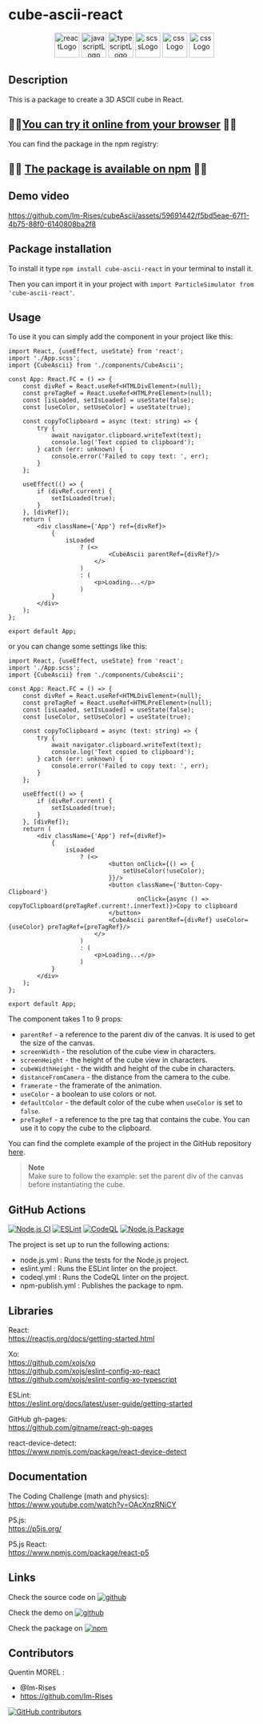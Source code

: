 # cube-ascii-react

<p align="center">
    <img src="https://img.shields.io/badge/React-20232A?style=for-the-badge&logo=react&logoColor=61DAFB" alt="reactLogo" style="height:50px;">
    <img src="https://img.shields.io/badge/JavaScript-323330?style=for-the-badge&logo=javascript&logoColor=F7DF1E" alt="javascriptLogo" style="height:50px;">
    <img src="https://img.shields.io/badge/TypeScript-007ACC?style=for-the-badge&logo=typescript&logoColor=white" alt="typescriptLogo" style="height:50px;">
    <img src="https://img.shields.io/badge/Sass-CC6699?style=for-the-badge&logo=sass&logoColor=white" alt="scssLogo" style="height:50px;">
    <img src="https://img.shields.io/badge/CSS-239120?&style=for-the-badge&logo=css3&logoColor=white" alt="cssLogo" style="height:50px;">
    <img src="https://img.shields.io/badge/p5%20js-ED225D?style=for-the-badge&logo=p5dotjs&logoColor=white" alt="cssLogo" style="height:50px;">
</p>

## Description

This is a package to create a 3D ASCII cube in React.

## 🚀🚀[You can try it online from your browser](https://im-rises.github.io/cube-ascii-react-website/) 🚀🚀

You can find the package in the npm registry:

## 🚀🚀 [The package is available on npm](https://www.npmjs.com/package/cube-ascii-react) 🚀🚀

## Demo video

https://github.com/Im-Rises/cubeAscii/assets/59691442/f5bd5eae-67f1-4b75-88f0-6140808ba2f8

## Package installation

To install it type `npm install cube-ascii-react` in your terminal to install it.

Then you can import it in your project with `import ParticleSimulator from 'cube-ascii-react'`.

## Usage

To use it you can simply add the component in your project like this:

```tsx
import React, {useEffect, useState} from 'react';
import './App.scss';
import {CubeAscii} from './components/CubeAscii';

const App: React.FC = () => {
    const divRef = React.useRef<HTMLDivElement>(null);
    const preTagRef = React.useRef<HTMLPreElement>(null);
    const [isLoaded, setIsLoaded] = useState(false);
    const [useColor, setUseColor] = useState(true);

    const copyToClipboard = async (text: string) => {
        try {
            await navigator.clipboard.writeText(text);
            console.log('Text copied to clipboard');
        } catch (err: unknown) {
            console.error('Failed to copy text: ', err);
        }
    };

    useEffect(() => {
        if (divRef.current) {
            setIsLoaded(true);
        }
    }, [divRef]);
    return (
        <div className={'App'} ref={divRef}>
            {
                isLoaded
                    ? (<>
                            <CubeAscii parentRef={divRef}/>
                        </>
                    )
                    : (
                        <p>Loading...</p>
                    )
            }
        </div>
    );
};

export default App;

```

or you can change some settings like this:

```tsx
import React, {useEffect, useState} from 'react';
import './App.scss';
import {CubeAscii} from './components/CubeAscii';

const App: React.FC = () => {
    const divRef = React.useRef<HTMLDivElement>(null);
    const preTagRef = React.useRef<HTMLPreElement>(null);
    const [isLoaded, setIsLoaded] = useState(false);
    const [useColor, setUseColor] = useState(true);

    const copyToClipboard = async (text: string) => {
        try {
            await navigator.clipboard.writeText(text);
            console.log('Text copied to clipboard');
        } catch (err: unknown) {
            console.error('Failed to copy text: ', err);
        }
    };

    useEffect(() => {
        if (divRef.current) {
            setIsLoaded(true);
        }
    }, [divRef]);
    return (
        <div className={'App'} ref={divRef}>
            {
                isLoaded
                    ? (<>
                            <button onClick={() => {
                                setUseColor(!useColor);
                            }}/>
                            <button className={'Button-Copy-Clipboard'}
                                    onClick={async () => copyToClipboard(preTagRef.current!.innerText)}>Copy to clipboard
                            </button>
                            <CubeAscii parentRef={divRef} useColor={useColor} preTagRef={preTagRef}/>
                        </>
                    )
                    : (
                        <p>Loading...</p>
                    )
            }
        </div>
    );
};

export default App;

```

The component takes 1 to 9 props:

- `parentRef` - a reference to the parent div of the canvas. It is used to get the size of the canvas.
- `screenWidth` - the resolution of the cube view in characters.
- `screenHeight` - the height of the cube view in characters.
- `cubeWidthHeight` - the width and height of the cube in characters.
- `distanceFromCamera` - the distance from the camera to the cube.
- `framerate` - the framerate of the animation.
- `useColor` - a boolean to use colors or not.
- `defaultColor` - the default color of the cube when `useColor` is set to `false`.
- `preTagRef` - a reference to the pre tag that contains the cube. You can use it to copy the cube to the clipboard.

You can find the complete example of the project in the GitHub
repository [here](https://im-rises.github.io/cube-ascii-react-website).

> **Note**  
> Make sure to follow the example: set the parent div of the canvas before instantiating the cube.

## GitHub Actions

[![Node.js CI](https://github.com/Im-Rises/cube-ascii-react/actions/workflows/node.js.yml/badge.svg?branch=main)](https://github.com/Im-Rises/cube-ascii-react/actions/workflows/node.js.yml)
[![ESLint](https://github.com/Im-Rises/cube-ascii-react/actions/workflows/eslint.yml/badge.svg?branch=main)](https://github.com/Im-Rises/cube-ascii-react/actions/workflows/eslint.yml)
[![CodeQL](https://github.com/Im-Rises/cube-ascii-react/actions/workflows/codeql.yml/badge.svg?branch=main)](https://github.com/Im-Rises/cube-ascii-react/actions/workflows/codeql.yml)
[![Node.js Package](https://github.com/Im-Rises/cube-ascii-react/actions/workflows/npm-publish.yml/badge.svg)](https://github.com/Im-Rises/cube-ascii-react/actions/workflows/npm-publish.yml)

The project is set up to run the following actions:

- node.js.yml : Runs the tests for the Node.js project.
- eslint.yml : Runs the ESLint linter on the project.
- codeql.yml : Runs the CodeQL linter on the project.
- npm-publish.yml : Publishes the package to npm.

## Libraries

React:  
<https://reactjs.org/docs/getting-started.html>

Xo:  
<https://github.com/xojs/xo>  
<https://github.com/xojs/eslint-config-xo-react>  
<https://github.com/xojs/eslint-config-xo-typescript>

ESLint:  
<https://eslint.org/docs/latest/user-guide/getting-started>

GitHub gh-pages:  
<https://github.com/gitname/react-gh-pages>

react-device-detect:  
<https://www.npmjs.com/package/react-device-detect>

## Documentation

The Coding Challenge (math and physics):  
<https://www.youtube.com/watch?v=OAcXnzRNiCY>

P5.js:  
<https://p5js.org/>

P5.js React:  
<https://www.npmjs.com/package/react-p5>

## Links

Check the source code
on [![github](https://user-images.githubusercontent.com/59691442/223556058-6244e346-8117-43cd-97c6-bf68611bf286.svg)](https://github.com/im-rises/cube-ascii-react)

Check the demo
on [![github](https://user-images.githubusercontent.com/59691442/223556058-6244e346-8117-43cd-97c6-bf68611bf286.svg)](https://github.com/im-rises/cube-ascii-react-website)

Check the package
on [![npm](https://user-images.githubusercontent.com/59691442/223556055-4e9ef014-79d4-4136-ac07-b837b49066c8.svg)](https://www.npmjs.com/package/cube-ascii-react)

## Contributors

Quentin MOREL :

- @Im-Rises
- <https://github.com/Im-Rises>

[![GitHub contributors](https://contrib.rocks/image?repo=Im-Rises/cube-ascii-react)](https://github.com/Im-Rises/cube-ascii-react/graphs/contributors)
